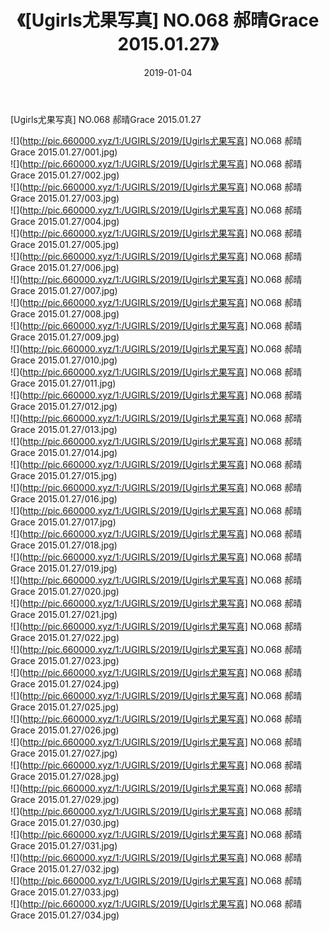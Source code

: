 ﻿---
layout: post
title:  《[Ugirls尤果写真] NO.068 郝晴Grace 2015.01.27》
date:   2019-01-04
img: http://pic.660000.xyz/1:/UGIRLS/2019/[Ugirls尤果写真] NO.068 郝晴Grace 2015.01.27/000.jpg
categories: [美女, 清纯, 唯美]
---

[Ugirls尤果写真] NO.068 郝晴Grace 2015.01.27

 ![](http://pic.660000.xyz/1:/UGIRLS/2019/[Ugirls尤果写真] NO.068 郝晴Grace 2015.01.27/001.jpg) <br>![](http://pic.660000.xyz/1:/UGIRLS/2019/[Ugirls尤果写真] NO.068 郝晴Grace 2015.01.27/002.jpg) <br>![](http://pic.660000.xyz/1:/UGIRLS/2019/[Ugirls尤果写真] NO.068 郝晴Grace 2015.01.27/003.jpg) <br>![](http://pic.660000.xyz/1:/UGIRLS/2019/[Ugirls尤果写真] NO.068 郝晴Grace 2015.01.27/004.jpg) <br>![](http://pic.660000.xyz/1:/UGIRLS/2019/[Ugirls尤果写真] NO.068 郝晴Grace 2015.01.27/005.jpg) <br>![](http://pic.660000.xyz/1:/UGIRLS/2019/[Ugirls尤果写真] NO.068 郝晴Grace 2015.01.27/006.jpg) <br>![](http://pic.660000.xyz/1:/UGIRLS/2019/[Ugirls尤果写真] NO.068 郝晴Grace 2015.01.27/007.jpg) <br>![](http://pic.660000.xyz/1:/UGIRLS/2019/[Ugirls尤果写真] NO.068 郝晴Grace 2015.01.27/008.jpg) <br>![](http://pic.660000.xyz/1:/UGIRLS/2019/[Ugirls尤果写真] NO.068 郝晴Grace 2015.01.27/009.jpg) <br>![](http://pic.660000.xyz/1:/UGIRLS/2019/[Ugirls尤果写真] NO.068 郝晴Grace 2015.01.27/010.jpg) <br>![](http://pic.660000.xyz/1:/UGIRLS/2019/[Ugirls尤果写真] NO.068 郝晴Grace 2015.01.27/011.jpg) <br>![](http://pic.660000.xyz/1:/UGIRLS/2019/[Ugirls尤果写真] NO.068 郝晴Grace 2015.01.27/012.jpg) <br>![](http://pic.660000.xyz/1:/UGIRLS/2019/[Ugirls尤果写真] NO.068 郝晴Grace 2015.01.27/013.jpg) <br>![](http://pic.660000.xyz/1:/UGIRLS/2019/[Ugirls尤果写真] NO.068 郝晴Grace 2015.01.27/014.jpg) <br>![](http://pic.660000.xyz/1:/UGIRLS/2019/[Ugirls尤果写真] NO.068 郝晴Grace 2015.01.27/015.jpg) <br>![](http://pic.660000.xyz/1:/UGIRLS/2019/[Ugirls尤果写真] NO.068 郝晴Grace 2015.01.27/016.jpg) <br>![](http://pic.660000.xyz/1:/UGIRLS/2019/[Ugirls尤果写真] NO.068 郝晴Grace 2015.01.27/017.jpg) <br>![](http://pic.660000.xyz/1:/UGIRLS/2019/[Ugirls尤果写真] NO.068 郝晴Grace 2015.01.27/018.jpg) <br>![](http://pic.660000.xyz/1:/UGIRLS/2019/[Ugirls尤果写真] NO.068 郝晴Grace 2015.01.27/019.jpg) <br>![](http://pic.660000.xyz/1:/UGIRLS/2019/[Ugirls尤果写真] NO.068 郝晴Grace 2015.01.27/020.jpg) <br>![](http://pic.660000.xyz/1:/UGIRLS/2019/[Ugirls尤果写真] NO.068 郝晴Grace 2015.01.27/021.jpg) <br>![](http://pic.660000.xyz/1:/UGIRLS/2019/[Ugirls尤果写真] NO.068 郝晴Grace 2015.01.27/022.jpg) <br>![](http://pic.660000.xyz/1:/UGIRLS/2019/[Ugirls尤果写真] NO.068 郝晴Grace 2015.01.27/023.jpg) <br>![](http://pic.660000.xyz/1:/UGIRLS/2019/[Ugirls尤果写真] NO.068 郝晴Grace 2015.01.27/024.jpg) <br>![](http://pic.660000.xyz/1:/UGIRLS/2019/[Ugirls尤果写真] NO.068 郝晴Grace 2015.01.27/025.jpg) <br>![](http://pic.660000.xyz/1:/UGIRLS/2019/[Ugirls尤果写真] NO.068 郝晴Grace 2015.01.27/026.jpg) <br>![](http://pic.660000.xyz/1:/UGIRLS/2019/[Ugirls尤果写真] NO.068 郝晴Grace 2015.01.27/027.jpg) <br>![](http://pic.660000.xyz/1:/UGIRLS/2019/[Ugirls尤果写真] NO.068 郝晴Grace 2015.01.27/028.jpg) <br>![](http://pic.660000.xyz/1:/UGIRLS/2019/[Ugirls尤果写真] NO.068 郝晴Grace 2015.01.27/029.jpg) <br>![](http://pic.660000.xyz/1:/UGIRLS/2019/[Ugirls尤果写真] NO.068 郝晴Grace 2015.01.27/030.jpg) <br>![](http://pic.660000.xyz/1:/UGIRLS/2019/[Ugirls尤果写真] NO.068 郝晴Grace 2015.01.27/031.jpg) <br>![](http://pic.660000.xyz/1:/UGIRLS/2019/[Ugirls尤果写真] NO.068 郝晴Grace 2015.01.27/032.jpg) <br>![](http://pic.660000.xyz/1:/UGIRLS/2019/[Ugirls尤果写真] NO.068 郝晴Grace 2015.01.27/033.jpg) <br>![](http://pic.660000.xyz/1:/UGIRLS/2019/[Ugirls尤果写真] NO.068 郝晴Grace 2015.01.27/034.jpg) <br>